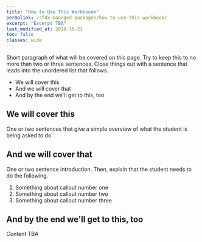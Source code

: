 ```yaml
---
title: "How to Use This Workboook"
permalink: /sfdx-managed-packages/how-to-use-this-workbook/
excerpt: "Excerpt TBA"
last_modified_at: 2018-10-21
toc: false
classes: wide
---
```


Short paragraph of what will be covered on this page.  Try to keep this to no more than two or three sentences. Close things out with a sentence that leads into the unordered list that follows.

* We will cover this
* And we will cover that
* And by the end we'll get to this, too

## We will cover this
One or two sentences that give a simple overview of what the student is being asked to do.


## And we will cover that
One or two sentence introduction. Then, explain that the student needs to do the following.

1. Something about callout number one
2. Something about callout number two
3. Something about callout number three


## And by the end we'll get to this, too
Content TBA
